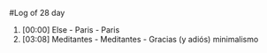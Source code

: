 #Log of 28 day

1. [00:00] Else - Paris - Paris
1. [03:08] Meditantes - Meditantes - Gracias (y adiós) minimalismo
